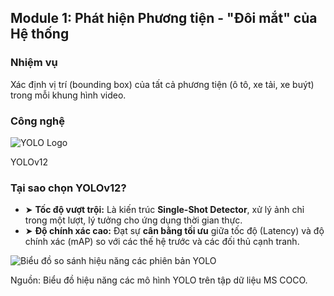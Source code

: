 <!--
  Bố cục slide 2 cột:
  - Cột trái: Phân tích về nhiệm vụ, công nghệ và lý do lựa chọn.
  - Cột phải: Dữ liệu trực quan - biểu đồ so sánh hiệu năng để chứng minh lựa chọn là đúng đắn.
-->
<section 
  data-background-image="/images/backgrounds/agenda-bg.png" 
  data-background-opacity="1"
  class="h-full"
>
  <div class="h-full flex flex-col justify-center items-center text-white !max-w-9xl">
    <h2 class="!text-6xl mb-16 text-center font-bold drop-shadow-lg">
      Module 1: Phát hiện Phương tiện - <strong class="!text-tech-highlight">"Đôi mắt" của Hệ thống</strong>
    </h2>
    <div class="grid grid-cols-1 md:grid-cols-2 gap-12 w-full max-w-9xl mx-auto items-stretch">
      <!-- CỘT TRÁI: PHÂN TÍCH -->
      <div class="bg-gradient-to-br from-tech-dark via-gray-900 to-tech-dark/80 rounded-xl shadow-xl p-8 flex flex-col justify-center space-y-8 text-2xl md:text-3xl border border-tech-highlight/30">
        <div class="fragment" data-fragment-index="1">
          <h3 class="!text-5xl !text-tech-highlight mb-3 font-bold drop-shadow">Nhiệm vụ</h3>
          <p class="text-white drop-shadow">Xác định vị trí (bounding box) của tất cả phương tiện (ô tô, xe tải, xe buýt) trong mỗi khung hình video.</p>
        </div>
        <div class="fragment" data-fragment-index="2">
          <h3 class="!text-5xl !text-tech-highlight mb-3 font-bold drop-shadow">Công nghệ</h3>
          <div class="flex items-center space-x-4 ml-60
          ">
            <img src="images/logos/ultralytics-logo.png" class="h-24 drop-shadow-lg" alt="YOLO Logo"/>
            <p class="font-bold text-4xl md:text-5xl !text-tech-highlight drop-shadow">YOLOv12</p>
          </div>
        </div>
        <div class="fragment" data-fragment-index="3">
          <h3 class="!text-3xl md:!text-4xl !text-tech-highlight mb-3 font-bold drop-shadow">Tại sao chọn YOLOv12?</h3>
          <ul class="space-y-4">
            <li class="flex items-start">
              <span class="text-tech-highlight font-bold mr-3 mt-1">&#10148;</span>
              <span class="drop-shadow text-white font-medium"><strong>Tốc độ vượt trội:</strong> Là kiến trúc <strong class="!text-white">Single-Shot Detector</strong>, xử lý ảnh chỉ trong một lượt, lý tưởng cho ứng dụng thời gian thực.</span>
            </li>
            <li class="flex items-start">
              <span class="text-tech-highlight font-bold mr-3 mt-1">&#10148;</span>
              <span class="drop-shadow text-white font-medium"><strong>Độ chính xác cao:</strong> Đạt sự <strong class="!text-white">cân bằng tối ưu</strong> giữa tốc độ (Latency) và độ chính xác (mAP) so với các thế hệ trước và các đối thủ cạnh tranh.</span>
            </li>
          </ul>
        </div>
      </div>
      <!-- CỘT PHẢI: BIỂU ĐỒ MINH HỌA -->
      <div class="flex flex-col justify-center items-center fragment" data-fragment-index="4">
          <img
            src="images/yolo-performance-chart.png"
            alt="Biểu đồ so sánh hiệu năng các phiên bản YOLO"
            class="rounded-md drop-shadow-lg w-full h-full"
          />
        <p class="text-center text-xl italic text-white mt-4 drop-shadow font-medium">Nguồn: Biểu đồ hiệu năng các mô hình YOLO trên tập dữ liệu MS COCO.</p>
      </div>
    </div>
  </div>
